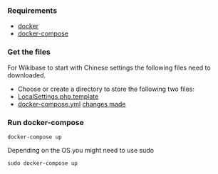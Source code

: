 ### Requirements
* [docker](https://www.docker.com/)
* [docker-compose](https://docs.docker.com/compose/install/)

### Get the files
For Wikibase to start with Chinese settings the following files need to downloaded.
* Choose or create a directory to store the following two files:
* [LocalSettings.php.template](https://raw.githubusercontent.com/andrawaag/wikibase_languages/master/wikibase_kr/LocalSettings.php.template)
* [docker-compose.yml](https://raw.githubusercontent.com/andrawaag/wikibase_languages/master/wikibase_kr/docker-compose.yml)
[changes made](./changes.MD)

### Run docker-compose
```
docker-compose up
```
Depending on the OS you might need to use sudo
```
sudo docker-compose up
```